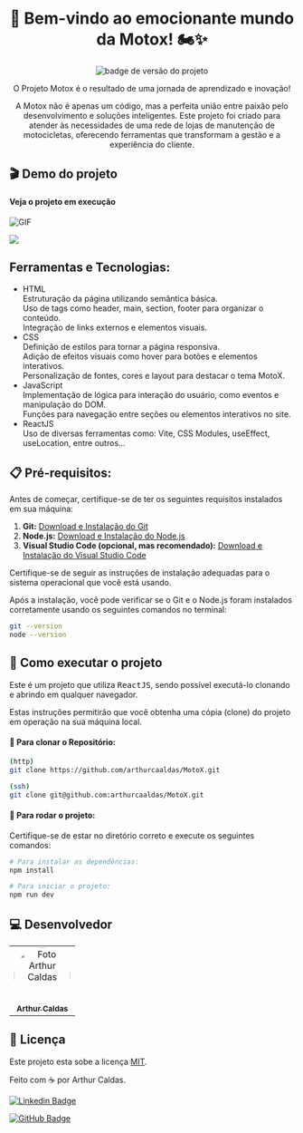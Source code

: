 <h1 align="center" id="-sobre-o-projeto">📝 Bem-vindo ao emocionante mundo da Motox! 🏍️✨</h1>
<p align="center">
  <img src="https://img.shields.io/badge/version-1.0.0-green" alt="badge de versão do projeto"/>
</p>

<p align="center">
  O Projeto Motox é o resultado de uma jornada de aprendizado e inovação!
</p>

<p align="center">
  A Motox não é apenas um código, mas a perfeita união entre paixão pelo desenvolvimento e soluções inteligentes. Este projeto foi criado para atender às necessidades de uma rede de lojas de manutenção de motocicletas, oferecendo ferramentas que transformam a gestão e a experiência do cliente.
</p>

<h2 id="-demo-do-projeto">🎬 Demo do projeto</h2>

<h4>Veja o projeto em execução</h4>

![GIF](.gif)

<a href="#" target="_blank">
  <img src="https://img.shields.io/badge/Acessar%20Projeto%20-%20web-green">
</a>

<h2 id="-tecnologias">Ferramentas e Tecnologias:</h2>
<ul>
  <li>HTML</li>
    Estruturação da página utilizando semântica básica.<br>
    Uso de tags como header, main, section, footer para organizar o conteúdo.<br>
    Integração de links externos e elementos visuais.
  <li>CSS</li>
    Definição de estilos para tornar a página responsiva.<br>
    Adição de efeitos visuais como hover para botões e elementos interativos.<br>
    Personalização de fontes, cores e layout para destacar o tema MotoX.
  <li>JavaScript</li>
    Implementação de lógica para interação do usuário, como eventos e manipulação do DOM.<br>
    Funções para navegação entre seções ou elementos interativos no site.
  <li>ReactJS</li>
    Uso de diversas ferramentas como: Vite, CSS Modules, useEffect, useLocation, entre outros...
</ul>

<h2>📋 Pré-requisitos:</h2>

Antes de começar, certifique-se de ter os seguintes requisitos instalados em sua máquina:

1. **Git:** [Download e Instalação do Git](https://git-scm.com/book/pt-br/v2/Come%C3%A7ando-Instalando-o-Git)
2. **Node.js:** [Download e Instalação do Node.js](https://nodejs.org/)
3. **Visual Studio Code (opcional, mas recomendado):** [Download e Instalação do Visual Studio Code](https://code.visualstudio.com/)

Certifique-se de seguir as instruções de instalação adequadas para o sistema operacional que você está usando.

Após a instalação, você pode verificar se o Git e o Node.js foram instalados corretamente usando os seguintes comandos no terminal:

```bash
git --version
node --version
```

<h2 id="-como-executar-o-projeto">🚀 Como executar o projeto</h2>
Este é um projeto que utiliza <kbd>ReactJS</kbd>, sendo possível executá-lo clonando e abrindo em qualquer navegador.

Estas instruções permitirão que você obtenha uma cópia (clone) do projeto em operação na sua máquina local.

<h4 id="-clone">🔗 Para clonar o Repositório:</h4>

```bash
(http) 
git clone https://github.com/arthurcaaldas/MotoX.git

(ssh)
git clone git@github.com:arthurcaaldas/MotoX.git
```

<h4 id="-clone">🔁 Para rodar o projeto:</h4>
Certifique-se de estar no diretório correto e execute os seguintes comandos:

```bash
# Para instalar as dependências:
npm install

# Para iniciar o projeto:
npm run dev
```

<h2 id="-desenvolvedor">💻 Desenvolvedor</h2>
<table>
  <tr>
    <td align="center">
      <a href="https://github.com/Arthurcaaldas/">
        <img style="border-radius: 50%;" src="https://github.com/Arthurcaaldas.png" width="100px;" alt="Foto Arthur Caldas"/>
        <br />
        <sub><b>Arthur Caldas</b></sub>
      </a><br /> 
    </td>
  </tr>
</table>

<h2 id="-licença">📝 Licença </h2>

Este projeto esta sobe a licença [MIT]().

Feito com ☕ por Arthur Caldas.

[![Linkedin Badge](https://img.shields.io/badge/-Arthurcaaldas-blue?style=flat-square&logo=Linkedin&logoColor=white&link=https://www.linkedin.com/in/arthurcaaldas/)](https://www.linkedin.com/in/arthurcaaldas/)

[![GitHub Badge](https://img.shields.io/badge/-arthurcaaldas-black?style=flat-square&logo=github&logoColor=white&link=https://github.com/arthurcaaldas)](https://github.com/arthurcaaldas)
